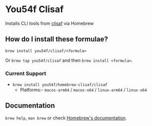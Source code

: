 # You54f Clisaf

Installs CLI tools from [clisaf](https://github.com/YOU54F/clisaf) via Homebrew

## How do I install these formulae?

`brew install you54f/clisaf/<formula>`

Or `brew tap you54f/clisaf` and then `brew install <formula>`.

### Current Support

- `brew install you54f/homebrew-clisaf/clisaf`
  - Platforms:- `macos-arm64` / `macos-x64` / `linux-arm64` / `linux-x64`

## Documentation

`brew help`, `man brew` or check [Homebrew's documentation](https://docs.brew.sh).
